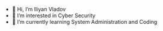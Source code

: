 - 👋 Hi, I’m Iliyan Vladov
- 👀 I’m interested in Cyber Security
- 🌱 I’m currently learning System Administration and Coding

<!---
izvladov/izvladov is a ✨ special ✨ repository because its `README.md` (this file) appears on your GitHub profile.
You can click the Preview link to take a look at your changes.
--->
